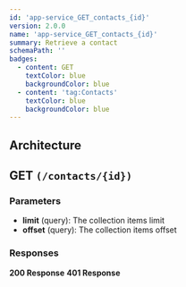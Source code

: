 ```yaml
---
id: 'app-service_GET_contacts_{id}'
version: 2.0.0
name: 'app-service_GET_contacts_{id}'
summary: Retrieve a contact
schemaPath: ''
badges:
  - content: GET
    textColor: blue
    backgroundColor: blue
  - content: 'tag:Contacts'
    textColor: blue
    backgroundColor: blue
---
```

## Architecture
<NodeGraph />



## GET `(/contacts/{id})`

### Parameters
- **limit** (query): The collection items limit
- **offset** (query): The collection items offset




### Responses
**200 Response**
<SchemaViewer file="response-200.json" maxHeight="500" id="response-200" />
      **401 Response**
<SchemaViewer file="response-401.json" maxHeight="500" id="response-401" />
